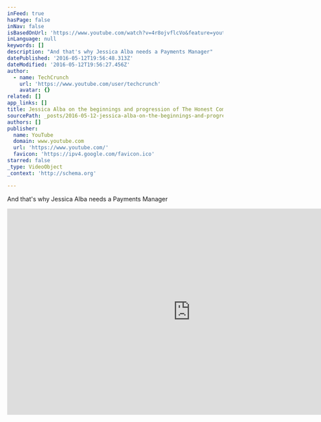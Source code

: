```yaml
---
inFeed: true
hasPage: false
inNav: false
isBasedOnUrl: 'https://www.youtube.com/watch?v=4r8ojvflcVo&feature=youtu.be&t=23s'
inLanguage: null
keywords: []
description: "And that's why Jessica Alba needs a Payments Manager"
datePublished: '2016-05-12T19:56:48.313Z'
dateModified: '2016-05-12T19:56:27.456Z'
author:
  - name: TechCrunch
    url: 'https://www.youtube.com/user/techcrunch'
    avatar: {}
related: []
app_links: []
title: Jessica Alba on the beginnings and progression of The Honest Company (clip)
sourcePath: _posts/2016-05-12-jessica-alba-on-the-beginnings-and-progression-of-the-honest.md
authors: []
publisher:
  name: YouTube
  domain: www.youtube.com
  url: 'https://www.youtube.com/'
  favicon: 'https://ipv4.google.com/favicon.ico'
starred: false
_type: VideoObject
_context: 'http://schema.org'

---
```

And that's why Jessica Alba needs a Payments Manager

<iframe src="https://cdn.embedly.com/widgets/media.html?src=https%3A%2F%2Fwww.youtube.com%2Fembed%2F4r8ojvflcVo%3Fstart%3D23%26feature%3Doembed%26start%3D23&amp;url=http%3A%2F%2Fwww.youtube.com%2Fwatch%3Fv%3D4r8ojvflcVo&amp;image=https%3A%2F%2Fi.ytimg.com%2Fvi%2F4r8ojvflcVo%2Fhqdefault.jpg&amp;key=b7d04c9b404c499eba89ee7072e1c4f7&amp;type=text%2Fhtml&amp;schema=youtube" width="854" height="480" scrolling="no" frameborder="0" allowfullscreen="" style=""></iframe>